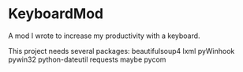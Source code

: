 # KeyboardMod
A mod I wrote to increase my productivity with a keyboard.


This project needs several packages:
beautifulsoup4
lxml
pyWinhook
pywin32
python-dateutil
requests
maybe pycom